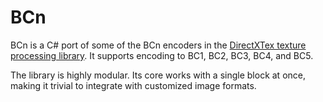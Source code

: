 BCn
===================

BCn is a C# port of some of the BCn encoders in the
[DirectXTex texture processing library](http://directxtex.codeplex.com/).
It supports encoding to BC1, BC2, BC3, BC4, and BC5.

The library is highly modular. Its core works with a single
block at once, making it trivial to integrate with customized
image formats.